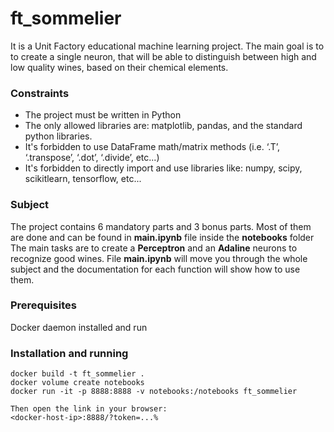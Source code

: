 # ft_sommelier
It is a Unit Factory educational machine learning project. The main goal is to to create a single neuron, that will be able to distinguish between high and low quality wines, based on their chemical elements.

### Constraints
* The project must be written in Python
* The only allowed libraries are: matplotlib, pandas, and the standard python libraries.
* It's forbidden to use DataFrame math/matrix methods (i.e. ‘.T’, ‘.transpose’, ‘.dot’, ‘.divide’, etc...)
* It's forbidden to directly import and use libraries like: numpy, scipy, scikitlearn, tensorflow, etc...

### Subject
The project contains 6 mandatory parts and 3 bonus parts. Most of them are done and can be found in **main.ipynb** file inside the **notebooks** folder
The main tasks are to create a **Perceptron** and an **Adaline** neurons to recognize good wines.
File **main.ipynb** will move you through the whole subject and the documentation for each function will show how to use them.

### Prerequisites
Docker daemon installed and run

### Installation and running
```
docker build -t ft_sommelier .
docker volume create notebooks
docker run -it -p 8888:8888 -v notebooks:/notebooks ft_sommelier

Then open the link in your browser:
<docker-host-ip>:8888/?token=...%
```

